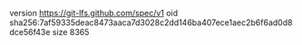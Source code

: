 version https://git-lfs.github.com/spec/v1
oid sha256:7af59335deac8473aaca7d3028c2dd146ba407ece1aec2b6f6ad0d8dce56f43e
size 8365
